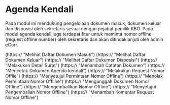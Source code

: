 # Agenda Kendali

Pada modul ini mendukung pengelolaan dokumen masuk, dokumen keluar dan disposisi oleh sekretaris sesuai dengan pejabat 
pemilik KBO. Pada modul agenda kendali juga terdapat fitur untuk meminta nomor offline (request offline number) oleh 
sekretaris dan akan ditindaklanjuti oleh admin eCorr.

(https:// "Melihat Daftar Dokumen Masuk")
(https:// "Melihat Daftar Dokumen Keluar")
(https:// "Melihat Daftar Dokumen Disposisi")
(https:// "Melakukan Detail Surat")
(https:// "Menambah Catatan Dokumen")
(https:// "Mencetak Dokumen Agenda kendali")
(https:// "Melakukan Request Nomor Offlie")
(https:// "Menyetujui Permintaan Nomor Offline")
(https:// "Menolak Permintaan Nomor Offline")
(https:// "Mengunggah Dokumen Nomor Offline")
(https:// "Mengembalikan Nomor Offline")
(https:// "Menyetujui Pengembalian Nomor Offline")
(https:// "Menambah Komentar Request Nomor Offline")